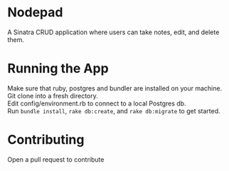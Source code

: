 # Nodepad
A Sinatra CRUD application where users can take notes, edit, and delete them.  

# Running the App
Make sure that ruby, postgres and bundler are installed on your machine. <br>
Git clone into a fresh directory. <br>
Edit config/environment.rb to connect to a local Postgres db. <br>
Run `bundle install`, `rake db:create`, and `rake db:migrate` to get started. <br>

# Contributing
Open a pull request to contribute
